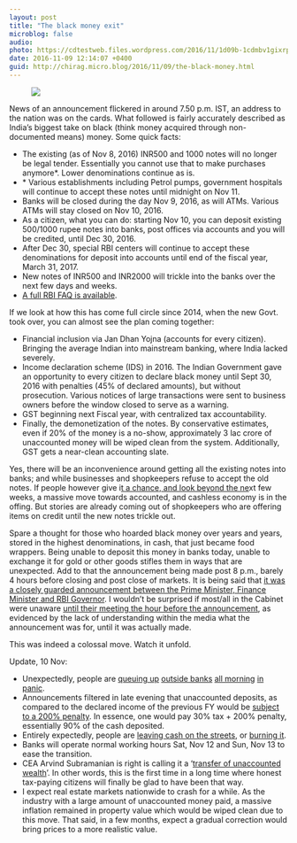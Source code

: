 ```yaml
---
layout: post
title: "The black money exit"
microblog: false
audio: 
photo: https://cdtestweb.files.wordpress.com/2016/11/1d09b-1cdmbv1gixrppem29gcwmxg.jpeg
date: 2016-11-09 12:14:07 +0400
guid: http://chirag.micro.blog/2016/11/09/the-black-money.html
---
```

<figure>

<img src="https://cdtestweb.files.wordpress.com/2016/11/1d09b-1cdmbv1gixrppem29gcwmxg.jpeg">
</figure>

<p>News of an announcement flickered in around 7.50 p.m. IST, an address to the nation was on the cards. What followed is fairly accurately described as India’s biggest take on black (think money acquired through non-documented means) money. Some quick facts:</p>
<ul>
<li>The existing (as of Nov 8, 2016) INR500 and 1000 notes will no longer be legal tender. Essentially you cannot use that to make purchases anymore*. Lower denominations continue as is.</li>
<li>* Various establishments including Petrol pumps, government hospitals will continue to accept these notes until midnight on Nov 11.</li>
<li>Banks will be closed during the day Nov 9, 2016, as will ATMs. Various ATMs will stay closed on Nov 10, 2016.</li>
<li>As a citizen, what you can do: starting Nov 10, you can deposit existing 500/1000 rupee notes into banks, post offices via accounts and you will be credited, until Dec 30, 2016.</li>
<li>After Dec 30, special RBI centers will continue to accept these denominations for deposit into accounts until end of the fiscal year, March 31, 2017.</li>
<li>New notes of INR500 and INR2000 will trickle into the banks over the next few days and weeks.</li>
<li>
<a href="http://economictimes.indiatimes.com/news/politics-and-nation/rs-500-and-rs-1000-notes-banned-your-questions-answered-by-the-rbi/articleshow/55320904.cmshttp://economictimes.indiatimes.com/news/politics-and-nation/rs-500-and-rs-1000-notes-banned-your-questions-answered-by-the-rbi/articleshow/55320904.cms" target="_blank">A full RBI FAQ is available</a>.</li>
</ul>
<p>If we look at how this has come full circle since 2014, when the new Govt. took over, you can almost see the plan coming together:</p>
<ul>
<li>Financial inclusion via Jan Dhan Yojna (accounts for every citizen). Bringing the average Indian into mainstream banking, where India lacked severely.</li>
<li>Income declaration scheme (IDS) in 2016. The Indian Government gave an opportunity to every citizen to declare black money until Sept 30, 2016 with penalties (45% of declared amounts), but without prosecution. Various notices of large transactions were sent to business owners before the window closed to serve as a warning.</li>
<li>GST beginning next Fiscal year, with centralized tax accountability.</li>
<li>Finally, the demonetization of the notes. By conservative estimates, even if 20% of the money is a no-show, approximately 3 lac crore of unaccounted money will be wiped clean from the system. Additionally, GST gets a near-clean accounting slate.</li>
</ul>
<p>Yes, there will be an inconvenience around getting all the existing notes into banks; and while businesses and shopkeepers refuse to accept the old notes. If people however give i<a href="https://mobile.twitter.com/HerrBains/status/796019043375251456" target="_blank">t a chance, and look beyond the ne</a>xt few weeks, a massive move towards accounted, and cashless economy is in the offing. But stories are already coming out of shopkeepers who are offering items on credit until the new notes trickle out.</p>
<p>Spare a thought for those who hoarded black money over years and years, stored in the highest denominations, in cash, that just became food wrappers. Being unable to deposit this money in banks today, unable to exchange it for gold or other goods stifles them in ways that are unexpected. Add to that the announcement being made post 8 p.m., barely 4 hours before closing and post close of markets. It is being said that <a href="http://economictimes.indiatimes.com/news/economy/policy/rs-500-and-rs-1000-notes-banned-how-modi-kept-his-black-money-masterstroke-a-secret-for-6-months/articleshow/55327863.cms" target="_blank">it was a closely guarded announcement between the Prime Minister, Finance Minister and RBI Governor</a>. I wouldn’t be surprised if most/all in the Cabinet were unaware <a href="https://mobile.twitter.com/PIB_India/status/795991686069428224" target="_blank">until their meeting the hour before the announcement</a>, as evidenced by the lack of understanding within the media what the announcement was for, until it was actually made.</p>
<p>This was indeed a colossal move. Watch it unfold.</p>
<p>Update, 10 Nov:</p>
<ul>
<li>Unexpectedly, people are <a href="https://mobile.twitter.com/ANINewsUP/status/796562774600073216" target="_blank">queuing up</a> <a href="https://mobile.twitter.com/ANI_news/status/796572422128410625" target="_blank">outside banks</a> <a href="https://mobile.twitter.com/ANI_news/status/796569839427063808" target="_blank">all morning</a> <a href="https://mobile.twitter.com/ANI_news/status/796577178460753924" target="_blank">in panic</a>.</li>
<li>Announcements filtered in late evening that unaccounted deposits, as compared to the declared income of the previous FY would be <a href="https://mobile.twitter.com/ANI_news/status/796380846747885568" target="_blank">subject to a 200% penalty</a>. In essence, one would pay 30% tax + 200% penalty, essentially 90% of the cash deposited.</li>
<li>Entirely expectedly, people are <a href="http://bit.ly/2fEaVPX" target="_blank">leaving cash on the streets</a>, or <a href="http://www.thenewsminute.com/article/sacks-burnt-rs-500-rs-1000-notes-found-uttar-pradesh-52674" target="_blank">burning it</a>.</li>
<li>Banks will operate normal working hours Sat, Nov 12 and Sun, Nov 13 to ease the transition.</li>
<li>CEA Arvind Subramanian is right is calling it a ‘<a href="https://mobile.twitter.com/ANI_news/status/796590914315685888" target="_blank">transfer of unaccounted wealth</a>’. In other words, this is the first time in a long time where honest tax-paying citizens will finally be glad to have been that way.</li>
<li>I expect real estate markets nationwide to crash for a while. As the industry with a large amount of unaccounted money paid, a massive inflation remained in property value which would be wiped clean due to this move. That said, in a few months, expect a gradual correction would bring prices to a more realistic value.</li>
</ul>
